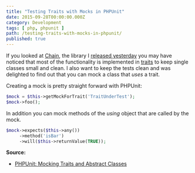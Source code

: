 ```yaml
---
title: "Testing Traits with Mocks in PHPUnit"
date: 2015-09-28T00:00:00.000Z
category: Development
tags: [ php, phpunit ]
path: /testing-traits-with-mocks-in-phpunit/
published: true
---
```


If you looked at [Chain](https://github.com/cocur/chain), the library I [released yesterday](https://florian.ec/articles/chain-better-arrays-in-php/) you may have noticed that most of the functionality is implemented in [traits](http://php.net/manual/en/language.oop5.traits.php) to keep single classes small and clean. I also want to keep the tests clean and was delighted to find out that you can mock a class that *uses* a trait.

Creating a mock is pretty straight forward with PHPUnit:

```php
$mock = $this->getMockForTrait('TraitUnderTest');
$mock->foo();
```

In addition you can mock methods of the *using* object that are called by the mock.

```php
$mock->expects($this->any())
     ->method('isBar')
     ->will($this->returnValue(TRUE));
```

**Source:**

- [PHPUnit: Mocking Traits and Abstract Classes](https://phpunit.de/manual/current/en/test-doubles.html#test-doubles.mocking-traits-and-abstract-classes)
